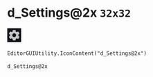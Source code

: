 # d_Settings@2x `32x32`
<img src="/img/d_Settings@2x.png" width=32 height=32>

``` CSharp
EditorGUIUtility.IconContent("d_Settings@2x")
```
```
d_Settings@2x
```
